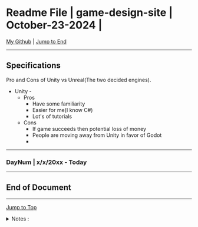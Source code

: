 <!-- markdownlint-disable MD033 -->
<!-- markdownlint-disable MD041 -->
<div id="top-of-doc"></div>

# Readme File | game-design-site | October-23-2024 |

[My Github](https://github.com/popados) | [Jump to End](#end-of-doc)

---

## Specifications

Pro and Cons of Unity vs Unreal(The two decided engines).

- Unity -
  - Pros
    - Have some familiarity
    - Easier for me(I know C#)
    - Lot's of tutorials
  - Cons
    - If game succeeds then potential loss of money
    - People are moving away from Unity in favor of Godot
    -

---

### DayNum | x/x/20xx - Today

---

## End of Document

---

[Jump to Top](#top-of-doc)

<div id="end-of-doc"></div>

<details>
<summary>
Notes :
</summary>
</details>
